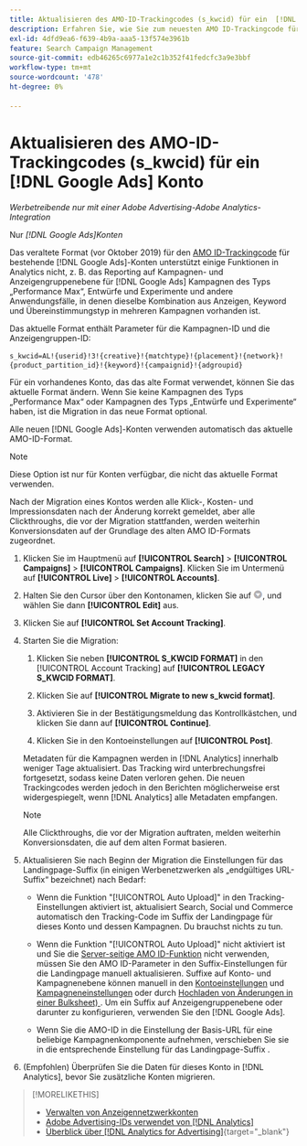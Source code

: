 ```yaml
---
title: Aktualisieren des AMO-ID-Trackingcodes (s_kwcid) für ein  [!DNL Google Ads] -Konto
description: Erfahren Sie, wie Sie zum neuesten AMO ID-Trackingcode für ein - [!DNL Google Ads]  wechseln.
exl-id: 4dfd9ea6-f639-4b9a-aaa5-13f574e3961b
feature: Search Campaign Management
source-git-commit: edb46265c6977a1e2c1b352f41fedcfc3a9e3bbf
workflow-type: tm+mt
source-wordcount: '478'
ht-degree: 0%

---
```


# Aktualisieren des AMO-ID-Trackingcodes (s_kwcid) für ein [!DNL Google Ads] Konto

*Werbetreibende nur mit einer Adobe Advertising-Adobe Analytics-Integration*

Nur *[!DNL Google Ads]Konten*

Das veraltete Format (vor Oktober 2019) für den [AMO ID-Trackingcode](/help/integrations/analytics/ids.md#amo-id-formats) für bestehende [!DNL Google Ads]-Konten unterstützt einige Funktionen in Analytics nicht, z. B. das Reporting auf Kampagnen- und Anzeigengruppenebene für [!DNL Google Ads] Kampagnen des Typs „Performance Max“, Entwürfe und Experimente und andere Anwendungsfälle, in denen dieselbe Kombination aus Anzeigen, Keyword und Übereinstimmungstyp in mehreren Kampagnen vorhanden ist.

Das aktuelle Format enthält Parameter für die Kampagnen-ID und die Anzeigengruppen-ID:

```
s_kwcid=AL!{userid}!3!{creative}!{matchtype}!{placement}!{network}!{product_partition_id}!{keyword}!{campaignid}!{adgroupid}
```

Für ein vorhandenes Konto, das das alte Format verwendet, können Sie das aktuelle Format ändern. Wenn Sie keine Kampagnen des Typs „Performance Max“ oder Kampagnen des Typs „Entwürfe und Experimente“ haben, ist die Migration in das neue Format optional.

Alle neuen [!DNL Google Ads]-Konten verwenden automatisch das aktuelle AMO-ID-Format.

>[!NOTE]
>
>Diese Option ist nur für Konten verfügbar, die nicht das aktuelle Format verwenden.
>
>Nach der Migration eines Kontos werden alle Klick-, Kosten- und Impressionsdaten nach der Änderung korrekt gemeldet, aber alle Clickthroughs, die vor der Migration stattfanden, werden weiterhin Konversionsdaten auf der Grundlage des alten AMO ID-Formats zugeordnet.

1. Klicken Sie im Hauptmenü auf **[!UICONTROL Search]** \> **[!UICONTROL Campaigns]** \> **[!UICONTROL Campaigns]**. Klicken Sie im Untermenü auf **[!UICONTROL Live]** \> **[!UICONTROL Accounts]**.

1. Halten Sie den Cursor über den Kontonamen, klicken Sie auf ![Pfeil-Dropdown-](/help/search-social-commerce/assets/arrow-dropdown-menu.png), und wählen Sie dann **[!UICONTROL Edit]** aus.

1. Klicken Sie auf **[!UICONTROL Set Account Tracking]**.

1. Starten Sie die Migration:

   1. Klicken Sie neben **[!UICONTROL S_KWCID FORMAT]** in den [!UICONTROL Account Tracking] auf **[!UICONTROL LEGACY S_KWCID FORMAT]**.

   1. Klicken Sie auf **[!UICONTROL Migrate to new s_kwcid format]**.

   1. Aktivieren Sie in der Bestätigungsmeldung das Kontrollkästchen, und klicken Sie dann auf **[!UICONTROL Continue]**.

   1. Klicken Sie in den Kontoeinstellungen auf **[!UICONTROL Post]**.

   Metadaten für die Kampagnen werden in [!DNL Analytics] innerhalb weniger Tage aktualisiert. Das Tracking wird unterbrechungsfrei fortgesetzt, sodass keine Daten verloren gehen. Die neuen Trackingcodes werden jedoch in den Berichten möglicherweise erst widergespiegelt, wenn [!DNL Analytics] alle Metadaten empfangen.

   >[!NOTE]
   >
   >Alle Clickthroughs, die vor der Migration auftraten, melden weiterhin Konversionsdaten, die auf dem alten Format basieren.

1. Aktualisieren Sie nach Beginn der Migration die Einstellungen für das Landingpage-Suffix (in einigen Werbenetzwerken als „endgültiges URL-Suffix“ bezeichnet) nach Bedarf:

   * Wenn die Funktion &quot;[!UICONTROL Auto Upload]&quot; in den Tracking-Einstellungen aktiviert ist, aktualisiert Search, Social und Commerce automatisch den Tracking-Code im Suffix der Landingpage für dieses Konto und dessen Kampagnen. Du brauchst nichts zu tun.

   * Wenn die Funktion &quot;[!UICONTROL Auto Upload]&quot; nicht aktiviert ist und Sie die [Server-seitige AMO ID-Funktion](/help/integrations/analytics/ids.md#amo-id-formats) nicht verwenden, müssen Sie den AMO ID-Parameter in den Suffix-Einstellungen für die Landingpage manuell aktualisieren. Suffixe auf Konto- und Kampagnenebene können manuell in den [Kontoeinstellungen](/help/search-social-commerce/campaign-management/accounts/ad-network-account-manage.md) und [Kampagneneinstellungen](/help/search-social-commerce/campaign-management/campaigns/campaign-settings-google.md) oder durch [Hochladen von Änderungen in einer Bulksheet) ](/help/search-social-commerce/campaign-management/bulksheets/bulksheet-upload.md). Um ein Suffix auf Anzeigengruppenebene oder darunter zu konfigurieren, verwenden Sie den [!DNL Google Ads].

   * Wenn Sie die AMO-ID in die Einstellung der Basis-URL für eine beliebige Kampagnenkomponente aufnehmen, verschieben Sie sie in die entsprechende Einstellung für das Landingpage-Suffix .

1. (Empfohlen) Überprüfen Sie die Daten für dieses Konto in [!DNL Analytics], bevor Sie zusätzliche Konten migrieren.

>[!MORELIKETHIS]
>
>* [Verwalten von Anzeigennetzwerkkonten](ad-network-account-manage.md)
>* [Adobe Advertising-IDs verwendet von [!DNL Analytics]](/help/integrations/analytics/ids.md)
>* [Überblick über [!DNL Analytics for Advertising]](https://experienceleague.adobe.com/docs/advertising/integrations/home.html?lang=de){target="_blank"}
